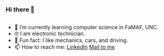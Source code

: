 ### Hi there 👋

##
- 🌱 I’m currently learning computer science in FaMAF, UNC. 
- 🤓 I am electronic technician.
- 🚗 Fun fact: I like mechanics, cars, and driving.
- 📫 How to reach me: [LinkedIn](https://www.linkedin.com/in/manug179/) [Mail to me](mailto:manuel.agustin.gomez@mi.unc.edu.ar)


<!--
**manug859/manug859** is a ✨ _special_ ✨ repository because its `README.md` (this file) appears on your GitHub profile.

Here are some ideas to get you started:

- 😄 Pronouns: ...
- ⚡ Fun fact: ...
-->
